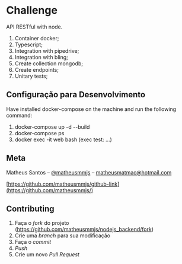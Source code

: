 # Challenge
API RESTful with node.

1.	Container docker;
2.  Typescript;
3.	Integration with pipedrive;
4.  Integration with bling;
5.  Create collection mongodb;
6.  Create endpoints;
7.	Unitary tests;


## Configuração para Desenvolvimento
Have installed docker-compose on the machine and run the following command:

1. docker-compose up -d --build
2. docker-compose ps
3. docker exec -it web bash (exec test: ...)


## Meta
Matheus Santos – [@matheusmmjs](https://www.linkedin.com/in/matheusmmjs) – matheusmatmac@hotmail.com

[https://github.com/matheusmmjs/github-link](https://github.com/matheusmmjs/)


## Contributing
1. Faça o _fork_ do projeto (<https://github.com/matheusmmjs/nodejs_backend/fork>)
2. Crie uma _branch_ para sua modificação
3. Faça o _commit_
4. _Push_
5. Crie um novo _Pull Request_